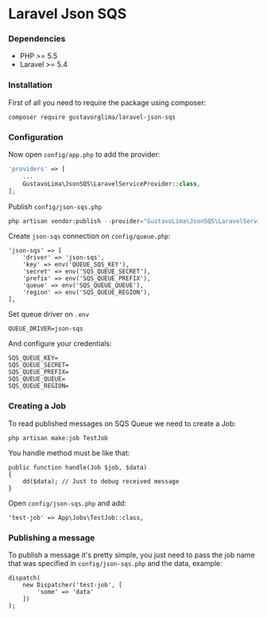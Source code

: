 # Laravel Json SQS

### Dependencies

* PHP >= 5.5
* Laravel >= 5.4

### Installation
First of all you need to require the package using composer:
```
composer require gustavorglima/laravel-json-sqs
```


### Configuration
Now open `config/app.php` to add the provider:
```php
'providers' => [
    ...
    GustavoLima\JsonSQS\LaravelServiceProvider::class,
];
```

Publish `config/json-sqs.php`
```php
php artisan vendor:publish --provider="GustavoLima\JsonSQS\LaravelServiceProvider"
```

Create `json-sqs` connection on `config/queue.php`:
```
'json-sqs' => [
    'driver' => 'json-sqs',
    'key' => env('QUEUE_SQS_KEY'),
    'secret' => env('SQS_QUEUE_SECRET'),
    'prefix' => env('SQS_QUEUE_PREFIX'),
    'queue' => env('SQS_QUEUE_QUEUE'),
    'region' => env('SQS_QUEUE_REGION'),
],
```

Set queue driver on `.env`
```
QUEUE_DRIVER=json-sqs
```

And configure your credentials:
```
SQS_QUEUE_KEY=
SQS_QUEUE_SECRET=
SQS_QUEUE_PREFIX=
SQS_QUEUE_QUEUE=
SQS_QUEUE_REGION=
```
### Creating a Job
To read published messages on SQS Queue we need to create a Job:
```
php artisan make:job TestJob
```

You handle method must be like that:
```
public function handle(Job $job, $data)
{
    dd($data); // Just to debug received message
}
```

Open `config/json-sqs.php` and add:
```
'test-job' => App\Jobs\TestJob::class,
```

### Publishing a message
To publish a message it's pretty simple, you just need to pass the job name that was specified in `config/json-sqs.php` and the data, example:
```
dispatch(
    new Dispatcher('test-job', [
        'some' => 'data'
    ])
);
```